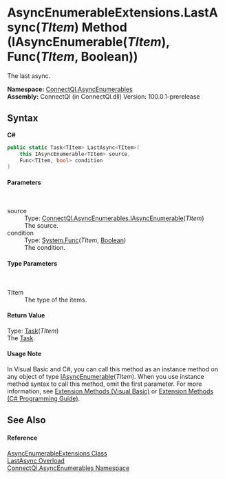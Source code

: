 # AsyncEnumerableExtensions.LastAsync(*TItem*) Method (IAsyncEnumerable(*TItem*), Func(*TItem*, Boolean))
 

The last async.

**Namespace:**&nbsp;<a href="N_ConnectQl_AsyncEnumerables">ConnectQl.AsyncEnumerables</a><br />**Assembly:**&nbsp;ConnectQl (in ConnectQl.dll) Version: 100.0.1-prerelease

## Syntax

**C#**<br />
``` C#
public static Task<TItem> LastAsync<TItem>(
	this IAsyncEnumerable<TItem> source,
	Func<TItem, bool> condition
)

```


#### Parameters
&nbsp;<dl><dt>source</dt><dd>Type: <a href="T_ConnectQl_AsyncEnumerables_IAsyncEnumerable_1">ConnectQl.AsyncEnumerables.IAsyncEnumerable</a>(*TItem*)<br />The source.</dd><dt>condition</dt><dd>Type: <a href="http://msdn2.microsoft.com/en-us/library/bb549151" target="_blank">System.Func</a>(*TItem*, <a href="http://msdn2.microsoft.com/en-us/library/a28wyd50" target="_blank">Boolean</a>)<br />The condition.</dd></dl>

#### Type Parameters
&nbsp;<dl><dt>TItem</dt><dd>The type of the items.</dd></dl>

#### Return Value
Type: <a href="http://msdn2.microsoft.com/en-us/library/dd321424" target="_blank">Task</a>(*TItem*)<br />The <a href="http://msdn2.microsoft.com/en-us/library/dd235678" target="_blank">Task</a>.

#### Usage Note
In Visual Basic and C#, you can call this method as an instance method on any object of type <a href="T_ConnectQl_AsyncEnumerables_IAsyncEnumerable_1">IAsyncEnumerable</a>(*TItem*). When you use instance method syntax to call this method, omit the first parameter. For more information, see <a href="http://msdn.microsoft.com/en-us/library/bb384936.aspx">Extension Methods (Visual Basic)</a> or <a href="http://msdn.microsoft.com/en-us/library/bb383977.aspx">Extension Methods (C# Programming Guide)</a>.

## See Also


#### Reference
<a href="T_ConnectQl_AsyncEnumerables_AsyncEnumerableExtensions">AsyncEnumerableExtensions Class</a><br /><a href="Overload_ConnectQl_AsyncEnumerables_AsyncEnumerableExtensions_LastAsync">LastAsync Overload</a><br /><a href="N_ConnectQl_AsyncEnumerables">ConnectQl.AsyncEnumerables Namespace</a><br />